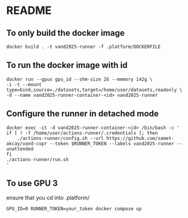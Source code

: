 # README

## To only build the docker image
```
docker build . -t vand2025-runner -f .platform/DOCKERFILE
```

## To run the docker image with id
```
docker run --gpus gpu_id --shm-size 2G --memory 142g \
-i -t --mount type=bind,source=./datasets,target=/home/user/datasets,readonly \
-d --name vand2025-runner-container-<id> vand2025-runner
```

## Configure the runner in detached mode
```
docker exec -it -d vand2025-runner-container-<id> /bin/bash -c '
if [ ! -f /home/user/actions-runner/.credentials ]; then
    ./actions-runner/config.sh --url https://github.com/samet-akcay/vand-cvpr --token $RUNNER_TOKEN --labels vand2025-runner --unattended
fi
./actions-runner/run.sh
'
```

## To use GPU 3
ensure that you cd into .platform/
```
GPU_ID=0 RUNNER_TOKEN=your_token docker compose up
```
